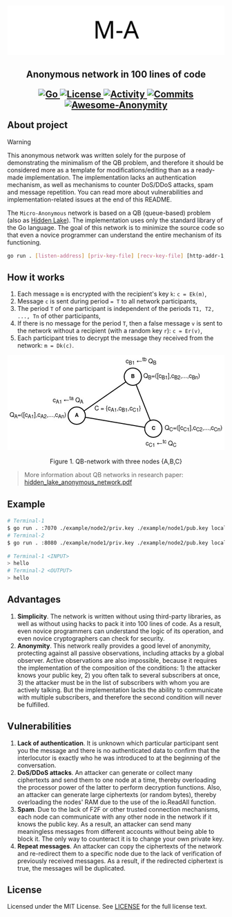 <img src="images/ma_logo.png" alt="ma_logo.png"/>

<h2>
	<p align="center">
    	<strong>
        	Anonymous network in 100 lines of code
   	</strong>
	</p>
	<p align="center">
        <a href="https://github.com/topics/golang">
        	<img src="https://img.shields.io/github/go-mod/go-version/number571/micro-anon" alt="Go" />
		</a>
        <a href="https://github.com/number571/micro-anon/blob/master/LICENSE">
        	<img src="https://img.shields.io/github/license/number571/micro-anon.svg" alt="License" />
		</a>
        <a href="https://github.com/number571/micro-anon/pulse">
        	<img src="https://img.shields.io/github/commit-activity/m/number571/micro-anon" alt="Activity" />
		</a>
        <a href="https://github.com/number571/micro-anon/commits/master">
        	<img src="https://img.shields.io/github/last-commit/number571/micro-anon.svg" alt="Commits" />
		</a>
		<a href="https://github.com/number571/awesome-anonymity">
        	<img src="https://awesome.re/mentioned-badge.svg" alt="Awesome-Anonymity" />
		</a>
	</p>
	About project
</h2>

> [!WARNING]
> This anonymous network was written solely for the purpose of demonstrating the minimalism of the QB problem, and therefore it should be considered more as a template for modifications/editing than as a ready-made implementation. The implementation lacks an authentication mechanism, as well as mechanisms to counter DoS/DDoS attacks, spam and message repetition. You can read more about vulnerabilities and implementation-related issues at the end of this README.

The `Micro-Anonymous` network is based on a QB (queue-based) problem (also as [Hidden Lake](https://github.com/number571/hidden-lake)). The implementation uses only the standard library of the Go language. The goal of this network is to minimize the source code so that even a novice programmer can understand the entire mechanism of its functioning.

```bash
go run . [listen-address] [priv-key-file] [recv-key-file] [http-addr-1, http-addr-2, ...]
```

## How it works

1. Each message `m` is encrypted with the recipient's key `k`: `c = Ek(m)`,
2. Message `c` is sent during period `= T` to all network participants,
3. The period `T` of one participant is independent of the periods `T1, T2, ..., Tn` of other participants,
4. If there is no message for the period `T`, then a false message `v` is sent to the network without a recipient (with a random key `r`): `c = Er(v)`,   
5. Each participant tries to decrypt the message they received from the network: `m = Dk(c)`.

<p align="center"><img src="images/ma_qbp.png" alt="ma_qbp.png"/></p>
<p align="center">Figure 1. QB-network with three nodes {A,B,C}</p>

> More information about QB networks in research paper: [hidden_lake_anonymous_network.pdf](docs/hidden_lake_anonymous_network.pdf)

## Example

```bash
# Terminal-1
$ go run . :7070 ./example/node2/priv.key ./example/node1/pub.key localhost:8080
# Terminal-2
$ go run . :8080 ./example/node1/priv.key ./example/node2/pub.key localhost:7070
```

```bash
# Terminal-1 <INPUT>
> hello
# Terminal-2 <OUTPUT>
> hello
```

## Advantages

1. <b>Simplicity</b>. The network is written without using third-party libraries, as well as without using hacks to pack it into 100 lines of code. As a result, even novice programmers can understand the logic of its operation, and even novice cryptographers can check for security.
2. <b>Anonymity</b>. This network really provides a good level of anonymity, protecting against all passive observations, including attacks by a global observer. Active observations are also impossible, because it requires the implementation of the composition of the conditions: 1) the attacker knows your public key, 2) you often talk to several subscribers at once, 3) the attacker must be in the list of subscribers with whom you are actively talking. But the implementation lacks the ability to communicate with multiple subscribers, and therefore the second condition will never be fulfilled.

## Vulnerabilities

1. <b>Lack of authentication</b>. It is unknown which particular participant sent you the message and there is no authenticated data to confirm that the interlocutor is exactly who he was introduced to at the beginning of the conversation.
2. <b>DoS/DDoS attacks</b>. An attacker can generate or collect many ciphertexts and send them to one node at a time, thereby overloading the processor power of the latter to perform decryption functions. Also, an attacker can generate large ciphertexts (or random bytes), thereby overloading the nodes' RAM due to the use of the io.ReadAll function.
3. <b>Spam</b>. Due to the lack of F2F or other trusted connection mechanisms, each node can communicate with any other node in the network if it knows the public key. As a result, an attacker can send many meaningless messages from different accounts without being able to block it. The only way to counteract it is to change your own private key.
4. <b>Repeat messages</b>. An attacker can copy the ciphertexts of the network and re-redirect them to a specific node due to the lack of verification of previously received messages. As a result, if the redirected ciphertext is true, the messages will be duplicated.

## License

Licensed under the MIT License. See [LICENSE](LICENSE) for the full license text.
